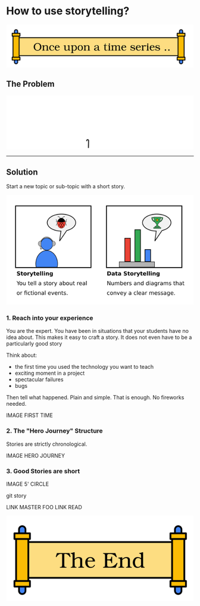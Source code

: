 
# How to use storytelling?

![The End](images/story_onceupon.png)

## The Problem

![grandpa tells about his git lesson](images/story_grandpa.png)

----

## Solution

Start a new topic or sub-topic with a short story.

![storytelling vs data storytelling](images/story_vs_data.png)


### 1. Reach into your experience

You are the expert. You have been in situations that your students have no idea about.
This makes it easy to craft a story. It does not even have to be a particularly good story

Think about:

* the first time you used the technology you want to teach
* exciting moment in a project
* spectacular failures
* bugs

Then tell what happened. Plain and simple. That is enough. No fireworks needed.

IMAGE FIRST TIME

### 2. The "Hero Journey" Structure

Stories are strictly chronological.

IMAGE HERO JOURNEY


### 3. Good Stories are short

IMAGE 5' CIRCLE

git story


LINK MASTER FOO
LINK READ 

![The End](images/story_the_end.png)
